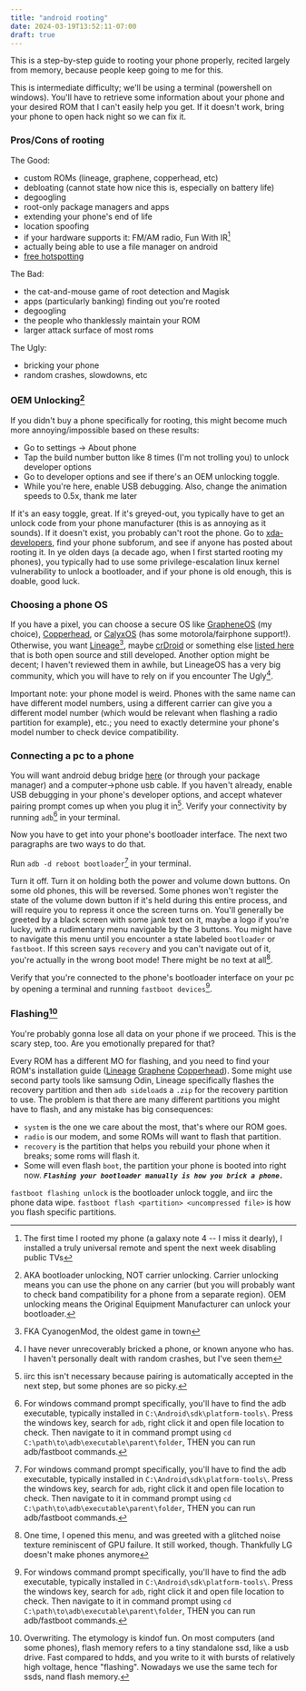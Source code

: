 ```yaml
---
title: "android rooting"
date: 2024-03-19T13:52:11-07:00
draft: true
---
```


This is a step-by-step guide to rooting your phone properly, recited largely from memory, because people keep going to me for this.

This is intermediate difficulty; we'll be using a terminal (powershell on windows). You'll have to retrieve some information about your phone and your desired ROM that I can't easily help you get. If it doesn't work, bring your phone to open hack night so we can fix it.

### Pros/Cons of rooting

The Good:
- custom ROMs (lineage, graphene, copperhead, etc)
- debloating (cannot state how nice this is, especially on battery life)
- degoogling
- root-only package managers and apps
- extending your phone's end of life
- location spoofing
- if your hardware supports it: FM/AM radio, Fun With IR[^1]
- actually being able to use a file manager on android
- [free hotspotting](https://quatl.ooo/posts/hotspot/)

The Bad:
- the cat-and-mouse game of root detection and Magisk
- apps (particularly banking) finding out you're rooted
- degoogling
- the people who thanklessly maintain your ROM
- larger attack surface of most roms

The Ugly:
- bricking your phone
- random crashes, slowdowns, etc

### OEM Unlocking[^3]

If you didn't buy a phone specifically for rooting, this might become much more annoying/impossible based on these results:

- Go to settings -> About phone
- Tap the build number button like 8 times (I'm not trolling you) to unlock developer options
- Go to developer options and see if there's an OEM unlocking toggle.
- While you're here, enable USB debugging. Also, change the animation speeds to 0.5x, thank me later

If it's an easy toggle, great. If it's greyed-out, you typically have to get an unlock code from your phone manufacturer (this is as annoying as it sounds). If it doesn't exist, you probably can't root the phone. Go to [xda-developers](https://xda-developers.com), find your phone subforum, and see if anyone has posted about rooting it. In ye olden days (a decade ago, when I first started rooting my phones), you typically had to use some privilege-escalation linux kernel vulnerability to unlock a bootloader, and if your phone is old enough, this is doable, good luck.

### Choosing a phone OS

If you have a pixel, you can choose a secure OS like [GrapheneOS](https://grapheneos.org/install/) (my choice), [Copperhead](https://copperhead.co/android/docs/), or [CalyxOS](https://calyxos.org/docs/guide/device-support/) (has some motorola/fairphone support!). Otherwise, you want [Lineage](https://wiki.lineageos.org/devices/)[^2], maybe [crDroid](https://crdroid.net/downloads) or something else [listed here](https://en.wikipedia.org/wiki/List_of_custom_Android_distributions) that is both open source and still developed. Another option might be decent; I haven't reviewed them in awhile, but LineageOS has a very big community, which you will have to rely on if you encounter The Ugly[^4].

Important note: your phone model is weird. Phones with the same name can have different model numbers, using a different carrier can give you a different model number (which would be relevant when flashing a radio partition for example), etc.; you need to exactly determine your phone's model number to check device compatibility. 

### Connecting a pc to a phone

You will want android debug bridge [here](https://developer.android.com/tools/releases/platform-tools) (or through your package manager) and a computer->phone usb cable. If you haven't already, enable USB debugging in your phone's developer options, and accept whatever pairing prompt comes up when you plug it in[^5]. Verify your connectivity by running `adb`[^6] in your terminal.

Now you have to get into your phone's bootloader interface. The next two paragraphs are two ways to do that.

Run `adb -d reboot bootloader`[^6] in your terminal.

Turn it off. Turn it on holding both the power and volume down buttons. On some old phones, this will be reversed. Some phones won't register the state of the volume down button if it's held during this entire process, and will require you to repress it once the screen turns on. You'll generally be greeted by a black screen with some jank text on it, maybe a logo if you're lucky, with a rudimentary menu navigable by the 3 buttons. You might have to navigate this menu until you encounter a state labeled `bootloader` or `fastboot`. If this screen says `recovery` and you can't navigate out of it, you're actually in the wrong boot mode! There might be no text at all[^7].

Verify that you're connected to the phone's bootloader interface on your pc by opening a terminal and running `fastboot devices`[^6].

### Flashing[^8]

You're probably gonna lose all data on your phone if we proceed. This is the scary step, too. Are you emotionally prepared for that?

Every ROM has a different MO for flashing, and you need to find your ROM's installation guide ([Lineage](https://wiki.lineageos.org/devices/) [Graphene](https://grapheneos.org/install/web) [Copperhead](https://copperhead.co/android/docs/install/)). Some might use second party tools like samsung Odin, Lineage specifically flashes the recovery partition and then `adb sideload`s a `.zip` for the recovery partition to use. The problem is that there are many different partitions you might have to flash, and any mistake has big consequences:
- `system` is the one we care about the most, that's where our ROM goes.
- `radio` is our modem, and some ROMs will want to flash that partition.
- `recovery` is the partition that helps you rebuild your phone when it breaks; some roms will flash it.
- Some will even flash `boot`, the partition your phone is booted into right now. ***`Flashing your bootloader manually is how you brick a phone.`***

`fastboot flashing unlock` is the bootloader unlock toggle, and iirc the phone data wipe. `fastboot flash <partition> <uncompressed file>` is how you  flash specific partitions.




[^1]: The first time I rooted my phone (a galaxy note 4 -- I miss it dearly), I installed a truly universal remote and spent the next week disabling public TVs

[^2]: FKA CyanogenMod, the oldest game in town

[^3]: AKA bootloader unlocking, NOT carrier unlocking. Carrier unlocking means you can use the phone on any carrier (but you will probably want to check band compatibility for a phone from a separate region). OEM unlocking means the Original Equipment Manufacturer can unlock your bootloader.

[^4]: I have never unrecoverably bricked a phone, or known anyone who has. I haven't personally dealt with random crashes, but I've seen them

[^5]: iirc this isn't necessary because pairing is automatically accepted in the next step, but some phones are so picky.

[^6]: For windows command prompt specifically, you'll have to find the adb executable, typically installed in `C:\Android\sdk\platform-tools\`. Press the windows key, search for `adb`, right click it and open file location to check. Then navigate to it in command prompt using `cd C:\path\to\adb\executable\parent\folder`, THEN you can run adb/fastboot commands.

[^7]: One time, I opened this menu, and was greeted with a glitched noise texture reminiscent of GPU failure. It still worked, though. Thankfully LG doesn't make phones anymore

[^8]: Overwriting. The etymology is kindof fun. On most computers (and some phones), flash memory refers to a tiny standalone ssd, like a usb drive. Fast compared to hdds, and you write to it with bursts of relatively high voltage, hence "flashing". Nowadays we use the same tech for ssds, nand flash memory.